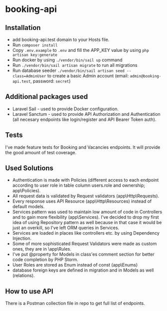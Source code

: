 # booking-api

## Installation
- add booking-api.test domain to your Hosts file.
- Run `composer install`
- Copy `.env.example` to `.env` and fill the APP_KEY value by using `php artisan key:generate`
- Run docker by using `./vendor/bin/sail up` command
- Run `./vendor/bin/sail artisan migrate` to run all migrations
- Run database seeder `./vendor/bin/sail artisan seed --class=AdminUser` to create a basic Admin account (email: `admin@booking-api.test`, password: `secret`)

## Additional packages used
- Laravel Sail - used to provide Docker configuration.
- Laravel Sanctum - used to provide API Authorization and Authentication (all necesary endpoints like login/register and API Bearer Token auth).

## Tests
I've made feature tests for Booking and Vacancies endpoints. It will provide the good amount of test coverage.

## Used Solutions
- Authentication is made with Policies (different access to each endpoint according to user role in table column users.role and ownership; app\Policies).
- All request data is validated by Request validators (app\Http\Requests).
- Every response uses API Resource (app\Http\Resources) instead of default models.
- Services pattern was used to maintain low amount of code in Controllers and to gain more flexibility (app\Services). I've decided to drop my first idea of using Repository pattern as well because in that case it would be just an overkill, so I've left ORM queries in Services.
- Services are loaded in places like controllers etc. by using Dependency Injection.
- Some of more sophisticated Request Validators were made as custom ones, they are in \app\Rules.
- I've put @property for Models in class'es comment section for better code completion by PHP Storm.
- User Roles are stored as Enum instead of const (app\Enums)
- database foreign keys are defined in migration and in Models as well (relations).
## How to use API
There is a Postman collection file in repo to get full list of endpoints.
